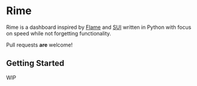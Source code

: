 # Rime

Rime is a dashboard inspired by [Flame](https://github.com/pawelmalak/flame) and [SUI](https://github.com/jeroenpardon/sui) written in Python with focus on speed while not forgetting functionality.  
  
Pull requests **are** welcome!
  
## Getting Started
WIP  

